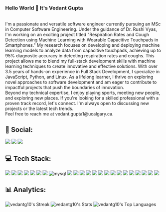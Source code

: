 ### Hello World 👋 It's Vedant Gupta

<br/>
I'm a passionate and versatile software engineer currently pursuing an MSc in Computer Software Engineering. Under the guidance of Dr. Rushi Vyas, I'm working on an exciting project titled "Respiration Rates and Cough Detection using Machine Learning with Wearable Capacitive Touchpads in Smartphones." My research focuses on developing and deploying machine learning models to analyze data from capacitive touchpads, achieving up to 95% diagnostic accuracy in detecting respiration rates and coughs. This project allows me to blend my full-stack development skills with machine learning techniques to create innovative and effective solutions. With over 3.5 years of hands-on experience in Full Stack Development, I specialize in JavaScript, Python, and Linux. As a lifelong learner, I thrive on exploring novel approaches to software development and am eager to contribute to impactful projects that push the boundaries of innovation.
<br/>
Beyond my technical expertise, I enjoy playing sports, meeting new people, and exploring new places. If you're looking for a skilled professional with a proven track record, let's connect. I'm always open to discussing new projects or the latest tech trends.
<br/>
Feel free to reach me at vedant.gupta1@ucalgary.ca.



## 💬 Social:
<a href="https://www.linkedin.com/in/vedant-g/" target="_blank" ><img src="https://img.shields.io/badge/linkedin-%230077B5.svg?style=for-the-badge&logo=linkedin&logoColor=white"></a>
<a href="https://www.instagram.com/i_ved10/" target="_blank" ><img src="https://img.shields.io/badge/Instagram-%23E4405F.svg?style=for-the-badge&logo=Instagram&logoColor=white"></a>
<a href="https://discordapp.com/users/vedant10#9886" target="_blank" ><img src="https://img.shields.io/badge/Discord-%235865F2.svg?style=for-the-badge&logo=discord&logoColor=white"></a>


## 💻 Tech Stack:

<img src="https://img.shields.io/badge/Python-FFD43B?style=for-the-badge&logo=python&logoColor=blue" /> <img src="https://img.shields.io/badge/CSS3-1572B6?style=for-the-badge&logo=css3&logoColor=white" />
<img src="https://img.shields.io/badge/HTML5-E34F26?style=for-the-badge&logo=html5&logoColor=white" /> 
<img src="https://img.shields.io/badge/JavaScript-323330?style=for-the-badge&logo=javascript&logoColor=F7DF1E" />
<img src="https://img.shields.io/badge/TypeScript-007ACC?style=for-the-badge&logo=typescript&logoColor=white" />
<img src="https://img.shields.io/badge/Linux-FCC624?style=for-the-badge&logo=linux&logoColor=black" />
<img src="https://img.shields.io/badge/MongoDB-4EA94B?style=for-the-badge&logo=mongodb&logoColor=white" />
<img alt="mysql" src="https://img.shields.io/badge/MySQL-005C84?style=for-the-badge&logo=mysql&logoColor=white">
<img src="https://img.shields.io/badge/Docker-2CA5E0?style=for-the-badge&logo=docker&logoColor=white"/>
<img src="https://img.shields.io/badge/Amazon AWS-FF9900?style=for-the-badge&logo=amazonaws&logoColor=white" /> 
<img src="https://img.shields.io/badge/Jira-0052CC?style=for-the-badge&logo=Jira&logoColor=white" /> 
<img src="https://img.shields.io/badge/GitHub-100000?style=for-the-badge&logo=github&logoColor=white" />
<img src="https://img.shields.io/badge/GitLab-330F63?style=for-the-badge&logo=gitlab&logoColor=white" />
<img src="https://img.shields.io/badge/Node%20js-339933?style=for-the-badge&logo=nodedotjs&logoColor=white" />
<img src="https://img.shields.io/badge/React-20232A?style=for-the-badge&logo=react&logoColor=61DAFB" />
<img src="https://img.shields.io/badge/Angular-DD0031?style=for-the-badge&logo=angular&logoColor=white" />
<img src="https://img.shields.io/badge/JWT-000000?style=for-the-badge&logo=JSON%20web%20tokens&logoColor=white" />
<img src="https://img.shields.io/badge/Chart%20js-FF6384?style=for-the-badge&logo=chartdotjs&logoColor=white"/>
<img src="https://img.shields.io/badge/Redux-593D88?style=for-the-badge&logo=redux&logoColor=white" />
<img src="https://img.shields.io/badge/Bootstrap-563D7C?style=for-the-badge&logo=bootstrap&logoColor=white" />
<img src="https://img.shields.io/badge/npm-CB3837?style=for-the-badge&logo=npm&logoColor=white"/>
<img src="https://img.shields.io/badge/Visual_Studio-5C2D91?style=for-the-badge&logo=visual%20studio&logoColor=white" />
<img src="https://img.shields.io/badge/Jupyter-F37626.svg?&style=for-the-badge&logo=Jupyter&logoColor=white" /> 


## 📊 Analytics:

![vedantg10's Streak](https://github-readme-streak-stats.herokuapp.com/?user=vedantg10&theme=highcontrast&hide_border=false)
![vedantg10's Stats](https://github-readme-stats.vercel.app/api?username=vedantg10&theme=highcontrast&show_icons=true&hide_border=false&count_private=true)
![vedantg10's Top Languages](https://github-readme-stats.vercel.app/api/top-langs/?username=vedantg10&theme=highcontrast&show_icons=true&hide_border=false&layout=compact)


